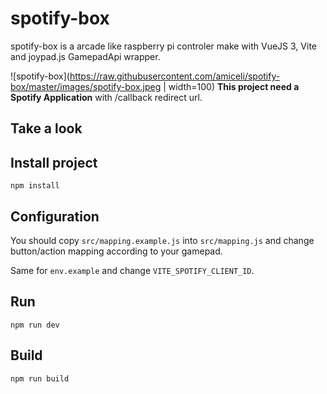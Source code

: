# spotify-box

spotify-box is a arcade like raspberry pi controler make with VueJS 3, Vite and joypad.js GamepadApi wrapper.

![spotify-box](https://raw.githubusercontent.com/amiceli/spotify-box/master/images/spotify-box.jpeg | width=100)
**This project need a Spotify Application** with /callback redirect url.

## Take a look

## Install project

    npm install

## Configuration

You should copy `src/mapping.example.js` into `src/mapping.js` and change
button/action mapping according to your gamepad.

Same for `env.example` and change `VITE_SPOTIFY_CLIENT_ID`.

## Run

    npm run dev

## Build

    npm run build